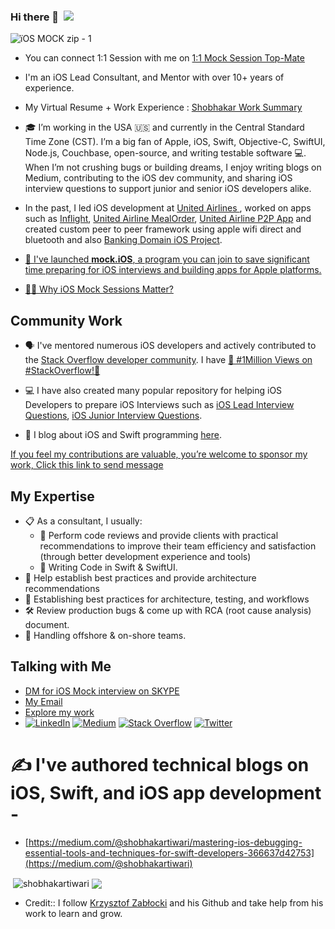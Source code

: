 ### Hi there 👋   &nbsp;![](https://komarev.com/ghpvc/?username=shobhakartiwari&color=brightgreen)   
                                                                
![ïOS MOCK zip - 1](https://github.com/user-attachments/assets/0bacf4e8-0655-4227-a591-9f07651bed01)                                      
          
- You can connect 1:1 Session with me on [1:1 Mock Session Top-Mate](https://topmate.io/shobhakartiwari)                                   
- I'm an iOS Lead Consultant, and Mentor with over 10+ years of experience.  </br>                             
- My Virtual Resume + Work Experience : [Shobhakar Work Summary](https://youtu.be/byYefobU1b8?si=8R9Ful9AQgXgN_0r)  
- 🎓 I’m working in the USA 🇺🇸 and currently in the Central Standard Time Zone (CST). I’m a big fan of Apple, iOS, Swift, Objective-C, SwiftUI, Node.js,      Couchbase, open-source, and writing testable software 💻. When I’m not crushing bugs or building dreams, I enjoy writing blogs on Medium, contributing to the iOS dev community, and sharing iOS interview questions to support junior and senior iOS developers alike. 

- In the past, I led iOS development at [United Airlines ](https://www.united.com/en/us), worked on apps such as [Inflight](https://apps.apple.com/us/app/united-airlines/id449945214), [United Airline MealOrder](https://apps.apple.com/us/app/united-airlines/id449945214), [United Airline P2P App](https://apps.apple.com/us/app/united-airlines/id449945214)  and created custom peer to peer framework using apple wifi direct and bluetooth and also [Banking Domain iOS Project](https://apps.apple.com/us/app/united-airlines/id449945214).

- [🚀 I've launched  **mock.iOS**, a program you can join to save significant time preparing for iOS interviews and building apps for Apple platforms.](https://linktr.ee/ShobhakarTiwari)


- [🚀🎯 Why iOS Mock Sessions Matter?](https://medium.com/@shobhakartiwari/why-ios-mock-sessions-matter-d6d33e661ad6)

## Community Work
- 🗣 I've mentored numerous iOS developers and actively contributed to the [Stack Overflow developer community](https://stackoverflow.com/users/3400991/shobhakar-tiwari?tab=profile). I have [🎉 #1Million Views on #StackOverflow!🎉](https://stackoverflow.com/users/3400991/shobhakar-tiwari?tab=profile)
  
- 💻 I have also created many popular repository for helping iOS Developers to prepare iOS Interviews such as [iOS Lead Interview Questions](https://github.com/shobhakartiwari/iOS_Lead_Interview.git), [iOS Junior Interview Questions](https://github.com/shobhakartiwari/iOS_Junior_Level_Interview_Questions.git).
  
- 📝  I blog about iOS and Swift programming [here](https://medium.com/@shobhakartiwari).

[If you feel my contributions are valuable, you’re welcome to sponsor my work, Click this link to send message](https://linktr.ee/ShobhakarTiwari)

  
## My Expertise
- 📋  As a consultant, I usually:
  - 🤔  Perform code reviews and provide clients with practical recommendations to improve their team efficiency and satisfaction (through better development experience and tools)
  - 🧙 Writing Code in Swift & SwiftUI.
- 👥 Help establish best practices and provide architecture recommendations
- 👥 Establishing best practices for architecture, testing, and workflows
- 🛠️ Review production bugs & come up with RCA (root cause analysis) document.
- 👥 Handling offshore & on-shore teams.
  
## Talking with Me
- [DM for iOS Mock interview on SKYPE](https://join.skype.com/invite/pY96fwNmrE6K)</br> 
- [My Email](mailto:st.shubh.tiwari@gmail.com)
- [Explore my work](https://linktr.ee/ShobhakarTiwari)
- [![LinkedIn](https://img.shields.io/badge/LinkedIn-%230077B5.svg?logo=linkedin&logoColor=white)](https://www.linkedin.com/in/shobhakar-tiwari/)  [![Medium](https://img.shields.io/badge/Medium-12100E?logo=medium&logoColor=white)](https://medium.com/@shobhakartiwari) [![Stack Overflow](https://img.shields.io/badge/-Stackoverflow-FE7A16?logo=stack-overflow&logoColor=white)](https://stackoverflow.com/users/3400991/shobhakar-tiwari) [![Twitter](https://img.shields.io/badge/Twitter-%231DA1F2.svg?logo=Twitter&logoColor=white)](https://twitter.com/ShobhakarTiwari) 

# ✍️ I've authored technical blogs on iOS, Swift, and iOS app development -
- [https://medium.com/@shobhakartiwari/mastering-ios-debugging-essential-tools-and-techniques-for-swift-developers-366637d42753](https://medium.com/@shobhakartiwari)


<p>&nbsp;<img align="center" src="https://github-readme-stats.vercel.app/api?username=shobhakartiwari&show_icons=true&locale=en" alt="shobhakartiwari" />
<img align="center" src="https://github-readme-stats.vercel.app/api/top-langs/?username=shobhakartiwari&layout=compact&hide_border=true&&langs_count=10&show_icons=true&theme=transparent" />
</p> 

- Credit:: I follow [Krzysztof Zabłocki](https://www.merowing.info/) and his Github and take help from his work to learn and grow.
